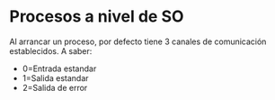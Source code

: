 # Procesos a nivel de SO

Al arrancar un proceso, por defecto tiene 3 canales de comunicación establecidos.
A saber:
- 0=Entrada estandar
- 1=Salida estandar
- 2=Salida de error
